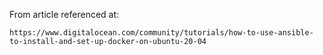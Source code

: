 
From article referenced at:

`https://www.digitalocean.com/community/tutorials/how-to-use-ansible-to-install-and-set-up-docker-on-ubuntu-20-04`


